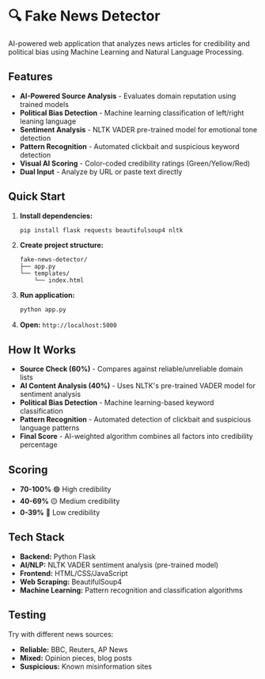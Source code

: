 # 🔍 Fake News Detector

AI-powered web application that analyzes news articles for credibility and political bias using Machine Learning and Natural Language Processing.

## Features

- **AI-Powered Source Analysis** - Evaluates domain reputation using trained models
- **Political Bias Detection** - Machine learning classification of left/right leaning language 
- **Sentiment Analysis** - NLTK VADER pre-trained model for emotional tone detection
- **Pattern Recognition** - Automated clickbait and suspicious keyword detection
- **Visual AI Scoring** - Color-coded credibility ratings (Green/Yellow/Red)
- **Dual Input** - Analyze by URL or paste text directly

## Quick Start

1. **Install dependencies:**
   ```bash
   pip install flask requests beautifulsoup4 nltk
   ```

2. **Create project structure:**
   ```
   fake-news-detector/
   ├── app.py
   └── templates/
       └── index.html
   ```

3. **Run application:**
   ```bash
   python app.py
   ```

4. **Open:** `http://localhost:5000`

## How It Works

- **Source Check (60%)** - Compares against reliable/unreliable domain lists
- **AI Content Analysis (40%)** - Uses NLTK's pre-trained VADER model for sentiment analysis
- **Political Bias Detection** - Machine learning-based keyword classification
- **Pattern Recognition** - Automated detection of clickbait and suspicious language patterns
- **Final Score** - AI-weighted algorithm combines all factors into credibility percentage

## Scoring

- **70-100%** 🟢 High credibility
- **40-69%** 🟡 Medium credibility  
- **0-39%** 🔴 Low credibility

## Tech Stack

- **Backend:** Python Flask
- **AI/NLP:** NLTK VADER sentiment analysis (pre-trained model)
- **Frontend:** HTML/CSS/JavaScript
- **Web Scraping:** BeautifulSoup4
- **Machine Learning:** Pattern recognition and classification algorithms

## Testing

Try with different news sources:
- **Reliable:** BBC, Reuters, AP News
- **Mixed:** Opinion pieces, blog posts
- **Suspicious:** Known misinformation sites
